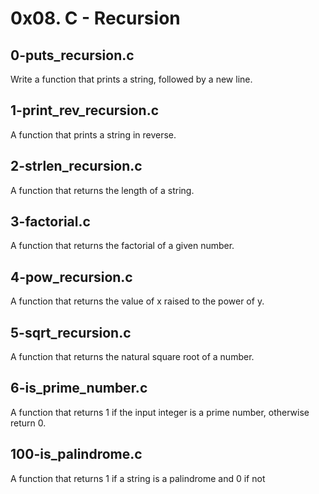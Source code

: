# 0x08. C - Recursion

## 0-puts_recursion.c
Write a function that prints a string, followed by a new line.

## 1-print_rev_recursion.c
A function that prints a string in reverse.

## 2-strlen_recursion.c
A function that returns the length of a string.

## 3-factorial.c
A function that returns the factorial of a given number.

## 4-pow_recursion.c
A function that returns the value of x raised to the power of y.

##  5-sqrt_recursion.c
A function that returns the natural square root of a number.

## 6-is_prime_number.c
A function that returns 1 if the input integer is a prime number, otherwise return 0.

## 100-is_palindrome.c
A function that returns 1 if a string is a palindrome and 0 if not

##  

